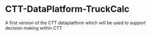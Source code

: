 # CTT-DataPlatform-TruckCalc
A first version of the CTT dataplatform which will be used to support decision making within CTT
  
